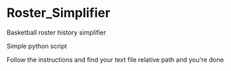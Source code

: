 # Roster_Simplifier

Basketball roster history simplifier

Simple python script

Follow the instructions and find your text file relative path and you're done
